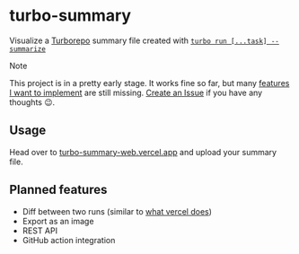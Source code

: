 # turbo-summary

Visualize a [Turborepo](https://turborepo.com) summary file created with [`turbo run [...task] --summarize`](https://turborepo.com/docs/crafting-your-repository/caching#using-run-summaries)

> [!NOTE]
> This project is in a pretty early stage. It works fine so far, but many [features I want to implement](#planned-features) are still missing. [Create an Issue](https://github.com/LukasHechenberger/turbo-summary/issues/new) if you have any thoughts 😉.

## Usage

Head over to [turbo-summary-web.vercel.app](https://turbo-summary-web.vercel.app) and upload your summary file.

## Planned features

- Diff between two runs (similar to [what vercel does](https://vercel.com/changelog/turborepo-run-summary-is-now-available))
- Export as an image
- REST API
- GitHub action integration
